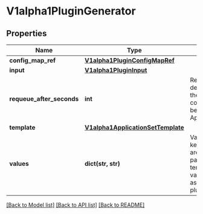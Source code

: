 # V1alpha1PluginGenerator

## Properties
Name | Type | Description | Notes
------------ | ------------- | ------------- | -------------
**config_map_ref** | [**V1alpha1PluginConfigMapRef**](V1alpha1PluginConfigMapRef.md) |  | [optional] 
**input** | [**V1alpha1PluginInput**](V1alpha1PluginInput.md) |  | [optional] 
**requeue_after_seconds** | **int** | RequeueAfterSeconds determines how long the ApplicationSet controller will wait before reconciling the ApplicationSet again. | [optional] 
**template** | [**V1alpha1ApplicationSetTemplate**](V1alpha1ApplicationSetTemplate.md) |  | [optional] 
**values** | **dict(str, str)** | Values contains key/value pairs which are passed directly as parameters to the template. These values will not be sent as parameters to the plugin. | [optional] 

[[Back to Model list]](../README.md#documentation-for-models) [[Back to API list]](../README.md#documentation-for-api-endpoints) [[Back to README]](../README.md)


